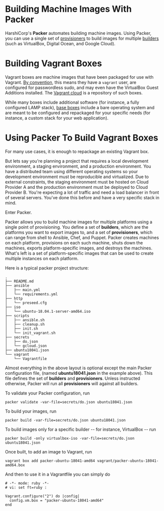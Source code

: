 # Building Machine Images With Packer

HarshiCorp's **Packer** automates building machine images. Using Packer, you can use a single set of [provisioners](https://www.packer.io/docs/provisioners) to build images for multiple [builders](https://www.packer.io/docs/builders) (such as VirtualBox, Digital Ocean, and Google Cloud).

# Building Vagrant Boxes

Vagrant boxes are machine images that have been packaged for use with Vagrant. [By convention](https://www.vagrantup.com/docs/boxes/base.html#default-user-settings), this means they have a ```vagrant``` user, are configured for passwordless sudo, and may even have the VirtualBox Guest Additions installed. The [Vagrant cloud](https://app.vagrantup.com/boxes/search?sort=downloads&provider=virtualbox) is a repository of such boxes. 

While many boxes include additional software (for instance, a fully configured LAMP stack), [base boxes](https://www.vagrantup.com/docs/boxes/base.html) include a bare operating system and are meant to be configured and repackaged for your specific needs (for instance, a custom stack for your web application). 


# Using Packer To Build Vagrant Boxes

For many use cases, it is enough to repackage an existing Vagrant box. 

But lets say you're planning a project that requires a local development environment, a staging environment, and a production environment. You have a distributed team using different operating systems so your development environment must be reproducible and virtualized. Due to external constraints, the staging environment must be hosted on Cloud Provider A and the production environment must be deployed to Cloud Provider B. You're expecting a lot of traffic and need a load balancer in front of several servers. You've done this before and have a very specific stack in mind.

Enter Packer. 

Packer allows you to build machine images for multiple platforms using a single point of provisioning. You define a set of **builders**, which are the platforms you want to export images to, and a set of **provisioners**, which can range from shell to Ansible, Chef, and Puppet. Packer creates machines on each platform, provisions on each such machine, shuts down the machines, exports platform-specific images, and destroys the machines. What's left is a set of platform-specific images that can be used to create multiple instances on each platform.

Here is a typical packer project structure:

```
.
├── README.md
├── ansible
│   ├── main.yml
│   └── requirements.yml
├── http
│   └── preseed.cfg
├── iso
│   └── ubuntu-18.04.1-server-amd64.iso
├── scripts
│   ├── ansible.sh
│   ├── cleanup.sh
│   ├── init.sh
│   └── init_vagrant.sh
├── secrets
│   ├── do.json
│   └── gcloud.json
├── ubuntu18041.json
└── vagrant
    └── Vagrantfile
```

Almost everything in the above layout is optional except the main Packer configuration file, (named **ubuntu18041.json** in the example above). This file defines the set of **builders** and **provisioners**. Unless instructed otherwise, Packer will run all **provisioners** will against all builders.

To validate your Packer configuration, run

```
packer validate -var-file=secrets/do.json ubuntu18041.json
```

To build your images, run

```
packer build -var-file=secrets/do.json ubuntu18041.json
```

To build images only for a specific builder -- for instance, VirtualBox -- run

```
packer build -only virtualbox-iso -var-file=secrets/do.json ubuntu18041.json
```

Once built, to add an image to Vagrant, run

```
vagrant box add packer-ubuntu-18041-amd64 vagrant/packer-ubuntu-18041-amd64.box
```

And then to use it in a Vagrantfile you can simply do

```
# -*- mode: ruby -*-
# vi: set ft=ruby :

Vagrant.configure("2") do |config|
  config.vm.box = "packer-ubuntu-18041-amd64"
end
```
